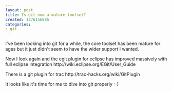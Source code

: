 ```yaml
---
layout: post
title: Is git now a mature toolset?
created: 1276156885
categories:
- git
---
```

<p>
I've been looking into git for a while, the core toolset has been mature for ages but it just didn't seem to have the wider support I wanted.
</p>
<p>
Now I look again and the egit plugin for eclipse has improved massively with full eclipse integration http://wiki.eclipse.org/EGit/User_Guide
</p>
<p>
There is a git plugin for trac http://trac-hacks.org/wiki/GitPlugin
</p>
<p>
It looks like it's time for me to dive into git properly :-) 
</p>

